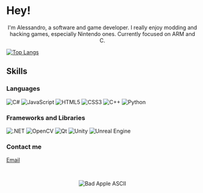 <h1>Hey!</h1>
<p align="center">I'm Alessandro, a software and game developer. I really enjoy modding and hacking games, especially Nintendo ones. Currently focused on ARM and C.</p>

<p>
  <a href="https://github.com/CardinalSys">
    <img src="https://github-readme-stats.vercel.app/api/top-langs/?username=CardinalSys&layout=compact" alt="Top Langs">
  </a>
</p>

<h2>Skills</h2>

<h3>Languages</h3>

<p>
  <img src="https://img.shields.io/badge/c%23-%23239120.svg?style=for-the-badge&logo=csharp&logoColor=white" alt="C#">
  <img src="https://img.shields.io/badge/javascript-%23323330.svg?style=for-the-badge&logo=javascript&logoColor=%23F7DF1E" alt="JavaScript">
  <img src="https://img.shields.io/badge/html5-%23E34F26.svg?style=for-the-badge&logo=html5&logoColor=white" alt="HTML5">
  <img src="https://img.shields.io/badge/css3-%231572B6.svg?style=for-the-badge&logo=css3&logoColor=white" alt="CSS3">
  <img src="https://img.shields.io/badge/c++-%2300599C.svg?style=for-the-badge&logo=c%2B%2B&logoColor=white" alt="C++">
  <img src="https://img.shields.io/badge/python-3670A0?style=for-the-badge&logo=python&logoColor=ffdd54" alt="Python">
</p>

<h3>Frameworks and Libraries</h3>

<p>
  <img src="https://img.shields.io/badge/.NET-5C2D91?style=for-the-badge&logo=.net&logoColor=white" alt=".NET">
  <img src="https://img.shields.io/badge/opencv-%23white.svg?style=for-the-badge&logo=opencv&logoColor=white" alt="OpenCV">
  <img src="https://img.shields.io/badge/Qt-%23217346.svg?style=for-the-badge&logo=Qt&logoColor=white" alt="Qt">
  <img src="https://img.shields.io/badge/unity-%23000000.svg?style=for-the-badge&logo=unity&logoColor=white" alt="Unity">
  <img src="https://img.shields.io/badge/unrealengine-%23313131.svg?style=for-the-badge&logo=unrealengine&logoColor=white" alt="Unreal Engine">
</p>

<h3>Contact me</h3>
<p>
  <a href="alessandro.benvenuti09@gmail.com">Email</a>
</p>
<br>
<p align="center">
  <img src="https://c.tenor.com/SN9Y2YGIqfwAAAAC/tenor.gif" alt="Bad Apple ASCII">
</p>
